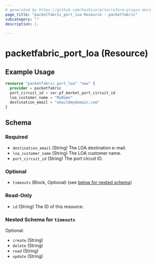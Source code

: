 ```yaml
---
# generated by https://github.com/hashicorp/terraform-plugin-docs
page_title: "packetfabric_port_loa Resource - packetfabric"
subcategory: ""
description: |-
  
---
```


# packetfabric_port_loa (Resource)



## Example Usage

```terraform
resource "packetfabric_port_loa" "new" {
  provider = packetfabric
  port_circuit_id = var.pf_market_port_circuit_id
  loa_customer_name = "MyName"
  destination_email = "email@mydomain.com"
}
```

<!-- schema generated by tfplugindocs -->
## Schema

### Required

- `destination_email` (String) The LOA destination e-mail.
- `loa_customer_name` (String) The LOA customer name.
- `port_circuit_id` (String) The port circuit ID.

### Optional

- `timeouts` (Block, Optional) (see [below for nested schema](#nestedblock--timeouts))

### Read-Only

- `id` (String) The ID of this resource.

<a id="nestedblock--timeouts"></a>
### Nested Schema for `timeouts`

Optional:

- `create` (String)
- `delete` (String)
- `read` (String)
- `update` (String)


